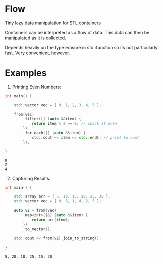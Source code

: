 # Flow
Tiny lazy data manipulation for STL containers


Containers can be interpreted as a flow of data. This data can then be manipulated as it is collected.


Depends heavily on the type erasure in std::function so its not particularly fast. Very convenient, however.


# Examples

1. Printing Even Numbers:
```C++
int main() {

    std::vector vec = { 0, 1, 2, 3, 4, 5 };
  
    from(vec)
        .filter([] (auto &&item) {
            return item % 2 == 0; // check if even
        })
        .for_each([] (auto &&item) {
            std::cout << item << std::endl; // print to cout
        });

}
```

```
0
2
4
```

2. Capturing Results:
```C++
int main() {

    std::array arr = { 5, 10, 15, 20, 25, 30 };
    std::vector vec = { 0, 3, 1, 4, 2, 5 };
    
    auto v2 = from(vec)
        .map<int>([&] (auto &&item) {
            return arr[item];
        })
        .to_vector();
        
    std::cout << from(v2).join_to_string();
    
}
```

```
5, 20, 10, 25, 15, 30
```

